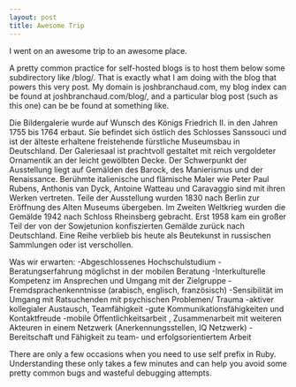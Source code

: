 ```yaml
---
layout: post
title: Awesome Trip
---
```


I went on an awesome <!--more-->trip to an awesome place.

A pretty common practice for self-hosted blogs is to host them below some subdirectory like /blog/. That is exactly what I am doing with the blog that powers this very post. My domain is joshbranchaud.com, my blog index can be found at joshbranchaud.com/blog/, and a particular blog post (such as this one) can be be found at something like.

Die Bildergalerie wurde auf Wunsch des Königs Friedrich II. in den Jahren 1755 bis 1764 erbaut. Sie befindet sich östlich des Schlosses Sanssouci und ist der älteste erhaltene freistehende fürstliche Museumsbau in Deutschland. Der Galeriesaal ist prachtvoll gestaltet mit reich vergoldeter Ornamentik an der leicht gewölbten Decke. Der Schwerpunkt der Ausstellung liegt auf Gemälden des Barock, des Manierismus und der Renaissance. Berühmte italienische und flämische Maler wie Peter Paul Rubens, Anthonis van Dyck, Antoine Watteau und Caravaggio sind mit ihren Werken vertreten. Teile der Ausstellung wurden 1830 nach Berlin zur Eröffnung des Alten Museums übergeben. Im Zweiten Weltkrieg wurden die Gemälde 1942 nach Schloss Rheinsberg gebracht. Erst 1958 kam ein großer Teil der von der Sowjetunion konfiszierten Gemälde zurück nach Deutschland. Eine Reihe verblieb bis heute als Beutekunst in russischen Sammlungen oder ist verschollen.

Was wir erwarten:
-Abgeschlossenes Hochschulstudium
-Beratungserfahrung möglichst in der mobilen Beratung
-Interkulturelle Kompetenz im Ansprechen und Umgang mit der Zielgruppe
-Fremdsprachenkenntnisse (arabisch, englisch, französisch)
-Sensibilität im Umgang mit Ratsuchenden mit psychischen Problemen/ Trauma
-aktiver kollegialer Austausch, Teamfähigkeit
-gute Kommunikationsfähigkeiten und Kontaktfreude
-mobile Öffentlichkeitsarbeit , Zusammenarbeit mit weiteren Akteuren in einem Netzwerk (Anerkennungsstellen, IQ Netzwerk)
-Bereitschaft und Fähigkeit zu team- und erfolgsorientiertem Arbeit

There are only a few occasions when you need to use self prefix in Ruby. Understanding these only takes a few minutes and can help you avoid some pretty common bugs and wasteful debugging attempts.
